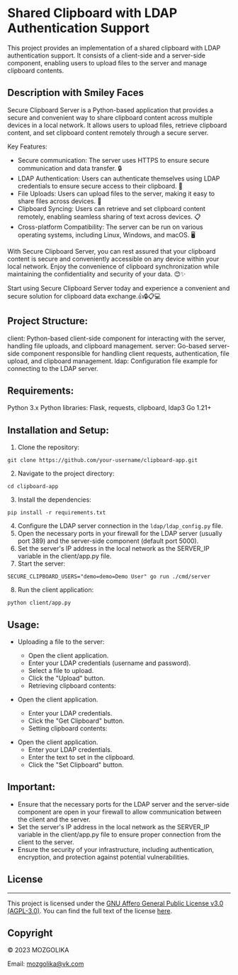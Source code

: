 # Shared Clipboard with LDAP Authentication Support

This project provides an implementation of a shared clipboard with LDAP authentication support. It consists of a client-side and a server-side component, enabling users to upload files to the server and manage clipboard contents.
## Description with Smiley Faces
Secure Clipboard Server is a Python-based application that provides a secure and convenient way to share clipboard content across multiple devices in a local network. It allows users to upload files, retrieve clipboard content, and set clipboard content remotely through a secure server.

Key Features:

- Secure communication: The server uses HTTPS to ensure secure communication and data transfer. :lock:
- LDAP Authentication: Users can authenticate themselves using LDAP credentials to ensure secure access to their clipboard. :closed_lock_with_key:
- File Uploads: Users can upload files to the server, making it easy to share files across devices. :file_folder:
- Clipboard Syncing: Users can retrieve and set clipboard content remotely, enabling seamless sharing of text across devices. :clipboard:
- Cross-platform Compatibility: The server can be run on various operating systems, including Linux, Windows, and macOS. :desktop_computer:

With Secure Clipboard Server, you can rest assured that your clipboard content is secure and conveniently accessible on any device within your local network. Enjoy the convenience of clipboard synchronization while maintaining the confidentiality and security of your data. :blush:✨

Start using Secure Clipboard Server today and experience a convenient and secure solution for clipboard data exchange.:+1::lock::clipboard::computer:


## Project Structure:

client: Python-based client-side component for interacting with the server, handling file uploads, and clipboard management.
server: Go-based server-side component responsible for handling client requests, authentication, file upload, and clipboard management.
ldap: Configuration file example for connecting to the LDAP server.
## Requirements:

Python 3.x
Python libraries: Flask, requests, clipboard, ldap3
Go 1.21+
## Installation and Setup:

1. Clone the repository: 
``` 
git clone https://github.com/your-username/clipboard-app.git
```
2. Navigate to the project directory: 
```
cd clipboard-app
```
3. Install the dependencies: 
```
pip install -r requirements.txt
```
4. Configure the LDAP server connection in the ```ldap/ldap_config.py``` file.
5. Open the necessary ports in your firewall for the LDAP server (usually port 389) and the server-side component (default port 5000).
6. Set the server's IP address in the local network as the SERVER_IP variable in the client/app.py file.
7. Start the server:
```
SECURE_CLIPBOARD_USERS="demo=demo=Demo User" go run ./cmd/server
```
8. Run the client application:
```
python client/app.py
```
## Usage:

- Uploading a file to the server:
  - Open the client application.
  - Enter your LDAP credentials (username and password).
  - Select a file to upload.
  - Click the "Upload" button.
  - Retrieving clipboard contents:

- Open the client application.
  - Enter your LDAP credentials.
  - Click the "Get Clipboard" button.
  - Setting clipboard contents:

* Open the client application.
  * Enter your LDAP credentials.
  * Enter the text to set in the clipboard.
  * Click the "Set Clipboard" button.
## Important:

- Ensure that the necessary ports for the LDAP server and the server-side component are open in your firewall to allow communication between the client and the server.
- Set the server's IP address in the local network as the SERVER_IP variable in the client/app.py file to ensure proper connection from the client to the server.
- Ensure the security of your infrastructure, including authentication, encryption, and protection against potential vulnerabilities.
## License
-------
This project is licensed under the [GNU Affero General Public License v3.0 (AGPL-3.0)]([LICENSE.md](https://github.com/anatoliiii/secure-clipboard-server/blob/main/LICENSE)). You can find the full text of the license [here]([LICENSE.md](https://github.com/anatoliiii/secure-clipboard-server/blob/main/LICENSE)).
## Copyright

© 2023 MOZGOLIKA

Email: mozgolika@vk.com
